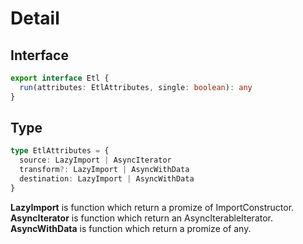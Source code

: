 
# Detail

## Interface

```ts
export interface Etl {
  run(attributes: EtlAttributes, single: boolean): any
}
```

## Type

```ts
type EtlAttributes = {
  source: LazyImport | AsyncIterator
  transform?: LazyImport | AsyncWithData
  destination: LazyImport | AsyncWithData
}
```

**LazyImport** is function which return a promize of ImportConstructor.  
**AsyncIterator** is function which return an AsyncIterableIterator.  
**AsyncWithData** is function which return a promize of any.